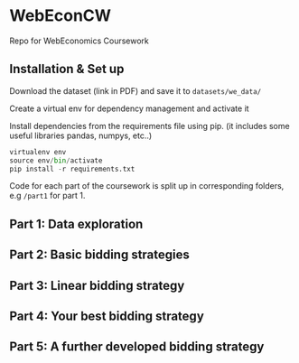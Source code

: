 # WebEconCW

Repo for WebEconomics Coursework 

## Installation & Set up

Download the dataset (link in PDF) and save it to `datasets/we_data/`

Create a virtual env for dependency management and activate it

Install dependencies from the requirements file using pip. (it includes some useful libraries pandas, numpys, etc..)

```python 
virtualenv env
source env/bin/activate
pip install -r requirements.txt
```
Code for each part of the coursework is split up in corresponding folders, e.g `/part1` for part 1.

## Part 1: Data exploration

## Part 2: Basic bidding strategies

## Part 3: Linear bidding strategy

## Part 4: Your best bidding strategy

## Part 5: A further developed bidding strategy
